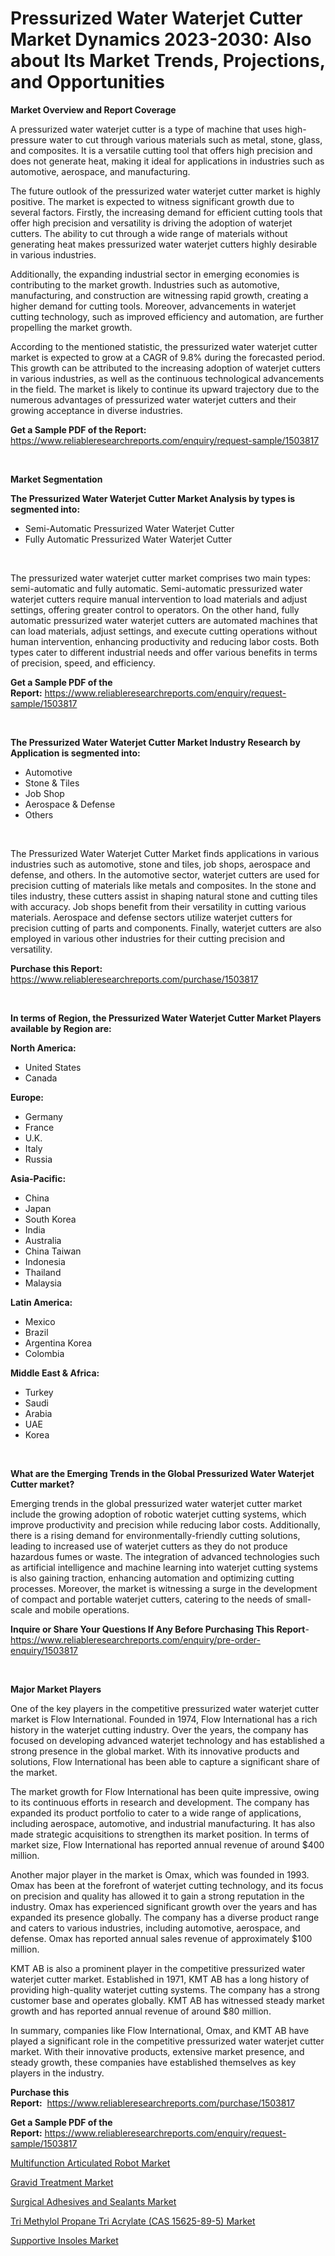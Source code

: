 <p><h1>Pressurized Water Waterjet Cutter Market Dynamics 2023-2030: Also about Its Market Trends, Projections, and Opportunities</h1></p><p><strong>Market Overview and Report Coverage</strong></p>
<p><p>A pressurized water waterjet cutter is a type of machine that uses high-pressure water to cut through various materials such as metal, stone, glass, and composites. It is a versatile cutting tool that offers high precision and does not generate heat, making it ideal for applications in industries such as automotive, aerospace, and manufacturing.</p><p>The future outlook of the pressurized water waterjet cutter market is highly positive. The market is expected to witness significant growth due to several factors. Firstly, the increasing demand for efficient cutting tools that offer high precision and versatility is driving the adoption of waterjet cutters. The ability to cut through a wide range of materials without generating heat makes pressurized water waterjet cutters highly desirable in various industries.</p><p>Additionally, the expanding industrial sector in emerging economies is contributing to the market growth. Industries such as automotive, manufacturing, and construction are witnessing rapid growth, creating a higher demand for cutting tools. Moreover, advancements in waterjet cutting technology, such as improved efficiency and automation, are further propelling the market growth.</p><p>According to the mentioned statistic, the pressurized water waterjet cutter market is expected to grow at a CAGR of 9.8% during the forecasted period. This growth can be attributed to the increasing adoption of waterjet cutters in various industries, as well as the continuous technological advancements in the field. The market is likely to continue its upward trajectory due to the numerous advantages of pressurized water waterjet cutters and their growing acceptance in diverse industries.</p></p>
<p><strong>Get a Sample PDF of the Report:</strong> <a href="https://www.reliableresearchreports.com/enquiry/request-sample/1503817">https://www.reliableresearchreports.com/enquiry/request-sample/1503817</a></p>
<p>&nbsp;</p>
<p><strong>Market Segmentation</strong></p>
<p><strong>The Pressurized Water Waterjet Cutter Market Analysis by types is segmented into:</strong></p>
<p><ul><li>Semi-Automatic Pressurized Water Waterjet Cutter</li><li>Fully Automatic Pressurized Water Waterjet Cutter</li></ul></p>
<p>&nbsp;</p>
<p><p>The pressurized water waterjet cutter market comprises two main types: semi-automatic and fully automatic. Semi-automatic pressurized water waterjet cutters require manual intervention to load materials and adjust settings, offering greater control to operators. On the other hand, fully automatic pressurized water waterjet cutters are automated machines that can load materials, adjust settings, and execute cutting operations without human intervention, enhancing productivity and reducing labor costs. Both types cater to different industrial needs and offer various benefits in terms of precision, speed, and efficiency.</p></p>
<p><strong>Get a Sample PDF of the Report:</strong>&nbsp;<a href="https://www.reliableresearchreports.com/enquiry/request-sample/1503817">https://www.reliableresearchreports.com/enquiry/request-sample/1503817</a></p>
<p>&nbsp;</p>
<p><strong>The Pressurized Water Waterjet Cutter Market Industry Research by Application is segmented into:</strong></p>
<p><ul><li>Automotive</li><li>Stone & Tiles</li><li>Job Shop</li><li>Aerospace & Defense</li><li>Others</li></ul></p>
<p>&nbsp;</p>
<p><p>The Pressurized Water Waterjet Cutter Market finds applications in various industries such as automotive, stone and tiles, job shops, aerospace and defense, and others. In the automotive sector, waterjet cutters are used for precision cutting of materials like metals and composites. In the stone and tiles industry, these cutters assist in shaping natural stone and cutting tiles with accuracy. Job shops benefit from their versatility in cutting various materials. Aerospace and defense sectors utilize waterjet cutters for precision cutting of parts and components. Finally, waterjet cutters are also employed in various other industries for their cutting precision and versatility.</p></p>
<p><strong>Purchase this Report:</strong>&nbsp; <a href="https://www.reliableresearchreports.com/purchase/1503817">https://www.reliableresearchreports.com/purchase/1503817</a></p>
<p>&nbsp;</p>
<p><strong>In terms of Region, the Pressurized Water Waterjet Cutter Market Players available by Region are:</strong></p>
<p>
    <p> <strong> North America: </strong>
        <ul>
            <li>United States</li>
            <li>Canada</li>
        </ul>
        </p> 
    <p> <strong> Europe: </strong>
        <ul>
            <li>Germany</li>
            <li>France</li>
            <li>U.K.</li>
            <li>Italy</li>
            <li>Russia</li>
        </ul>
        </p> 
    <p> <strong> Asia-Pacific: </strong>
        <ul>
            <li>China</li>
            <li>Japan</li>
            <li>South Korea</li>
            <li>India</li>
            <li>Australia</li>
            <li>China Taiwan</li>
            <li>Indonesia</li>
            <li>Thailand</li>
            <li>Malaysia</li>
        </ul>
        </p> 
    <p> <strong> Latin America: </strong>
        <ul>
            <li>Mexico</li>
            <li>Brazil</li>
            <li>Argentina Korea</li>
            <li>Colombia</li>
        </ul>
        </p> 
    <p> <strong> Middle East & Africa: </strong>
        <ul>
            <li>Turkey</li>
            <li>Saudi</li>
            <li>Arabia</li>
            <li>UAE</li>
            <li>Korea</li>
        </ul>
    </p>
    </p>
<p>&nbsp;</p>
<p><strong>What are the Emerging Trends in the Global Pressurized Water Waterjet Cutter market?</strong></p>
<p><p>Emerging trends in the global pressurized water waterjet cutter market include the growing adoption of robotic waterjet cutting systems, which improve productivity and precision while reducing labor costs. Additionally, there is a rising demand for environmentally-friendly cutting solutions, leading to increased use of waterjet cutters as they do not produce hazardous fumes or waste. The integration of advanced technologies such as artificial intelligence and machine learning into waterjet cutting systems is also gaining traction, enhancing automation and optimizing cutting processes. Moreover, the market is witnessing a surge in the development of compact and portable waterjet cutters, catering to the needs of small-scale and mobile operations.</p></p>
<p><strong>Inquire or Share Your Questions If Any Before Purchasing This Report</strong>- <a href="https://www.reliableresearchreports.com/enquiry/pre-order-enquiry/1503817">https://www.reliableresearchreports.com/enquiry/pre-order-enquiry/1503817</a></p>
<p>&nbsp;</p>
<p><strong>Major Market Players</strong></p>
<p><p>One of the key players in the competitive pressurized water waterjet cutter market is Flow International. Founded in 1974, Flow International has a rich history in the waterjet cutting industry. Over the years, the company has focused on developing advanced waterjet technology and has established a strong presence in the global market. With its innovative products and solutions, Flow International has been able to capture a significant share of the market.</p><p>The market growth for Flow International has been quite impressive, owing to its continuous efforts in research and development. The company has expanded its product portfolio to cater to a wide range of applications, including aerospace, automotive, and industrial manufacturing. It has also made strategic acquisitions to strengthen its market position. In terms of market size, Flow International has reported annual revenue of around $400 million.</p><p>Another major player in the market is Omax, which was founded in 1993. Omax has been at the forefront of waterjet cutting technology, and its focus on precision and quality has allowed it to gain a strong reputation in the industry. Omax has experienced significant growth over the years and has expanded its presence globally. The company has a diverse product range and caters to various industries, including automotive, aerospace, and defense. Omax has reported annual sales revenue of approximately $100 million.</p><p>KMT AB is also a prominent player in the competitive pressurized water waterjet cutter market. Established in 1971, KMT AB has a long history of providing high-quality waterjet cutting systems. The company has a strong customer base and operates globally. KMT AB has witnessed steady market growth and has reported annual revenue of around $80 million.</p><p>In summary, companies like Flow International, Omax, and KMT AB have played a significant role in the competitive pressurized water waterjet cutter market. With their innovative products, extensive market presence, and steady growth, these companies have established themselves as key players in the industry.</p></p>
<p><strong>Purchase this Report:</strong>&nbsp;&nbsp;<a href="https://www.reliableresearchreports.com/purchase/1503817">https://www.reliableresearchreports.com/purchase/1503817</a></p>
<p></p>
<p><strong>Get a Sample PDF of the Report:</strong>&nbsp;<a href="https://www.reliableresearchreports.com/enquiry/request-sample/1503817">https://www.reliableresearchreports.com/enquiry/request-sample/1503817</a></p>
<p><p><a href="https://www.linkedin.com/pulse/multifunction-articulated-robot-market-insights-players/">Multifunction Articulated Robot Market</a></p><p><a href="https://www.linkedin.com/pulse/gravid-treatment-market-size-growth-forecast-from-2023/">Gravid Treatment Market</a></p><p><a href="https://medium.com/@randysimpson755/surgical-adhesives-and-sealants-market-size-cagr-trends-2024-2030-8c1b51dc8ade">Surgical Adhesives and Sealants Market</a></p><p><a href="https://www.linkedin.com/pulse/tri-methylol-propane-acrylate-cas-15625-89-5-market-size-share/">Tri Methylol Propane Tri Acrylate (CAS 15625-89-5) Market</a></p><p><a href="https://medium.com/@linneahilll6456/supportive-insoles-market-size-cagr-trends-2024-2030-a02d153bc3a1">Supportive Insoles Market</a></p></p>